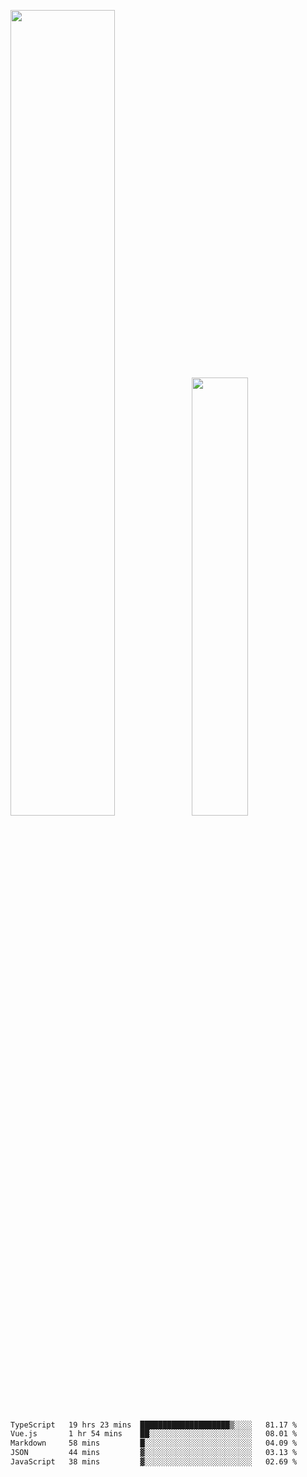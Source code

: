 <img align="" width="57.5%" src="https://github-readme-stats.vercel.app/api?username=Dream4ever&hide_title=true&hide_border=true&count_private=true&show_icons=true&include_all_commits=true&line_height=21" /><img align="" width="42.4%" src="https://github-readme-stats.vercel.app/api/top-langs/?username=Dream4ever&hide_title=true&count_private=true&show_icons=true&langs_count=6&hide_border=true&layout=compact" />

<!--START_SECTION:waka-->

```txt
TypeScript   19 hrs 23 mins  ████████████████████▒░░░░   81.17 %
Vue.js       1 hr 54 mins    ██░░░░░░░░░░░░░░░░░░░░░░░   08.01 %
Markdown     58 mins         █░░░░░░░░░░░░░░░░░░░░░░░░   04.09 %
JSON         44 mins         ▓░░░░░░░░░░░░░░░░░░░░░░░░   03.13 %
JavaScript   38 mins         ▓░░░░░░░░░░░░░░░░░░░░░░░░   02.69 %
```

<!--END_SECTION:waka-->
